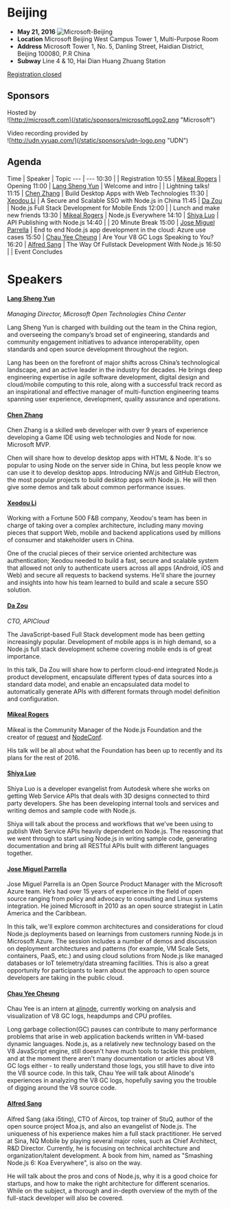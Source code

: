 # Beijing

* **May 21, 2016**
![Microsoft-Beijing](/static/beijing-map.jpg "Beijing location")
* **Location** Microsoft Beijing West Campus Tower 1, Multi-Purpose Room
* **Address** Microsoft Tower 1, No. 5, Danling Street, Haidian District, Beijing 100080, P.R China
* **Subway** Line 4 & 10, Hai Dian Huang Zhuang Station

<a class="button" href="">Registration closed</a>

## Sponsors

Hosted by  
![http://microsoft.com](/static/sponsors/microsoftLogo2.png "Microsoft")

Video recording provided by  
![http://udn.yyuap.com/](/static/sponsors/udn-logo.png "UDN")


## Agenda

Time | Speaker | Topic
--- | ---
10:30 |   | Registration
10:55 | [Mikeal Rogers](https://twitter.com/mikeal) | Opening
11:00 | [Lang Sheng Yun](https://www.linkedin.com/in/layun) | Welcome and intro
      | | Lightning talks!
11:15 | [Chen Zhang](https://github.com/zcxp) | Build Desktop Apps with Web Technologies
11:30 | [Xeodou Li](https://github.com/xeodou) | A Secure and Scalable SSO with Node.js in China
11:45 | [Da Zou](http://apicloud.com/) | Node.js Full Stack Development for Mobile Ends
12:00 |   | Lunch and make new friends
13:30 | [Mikeal Rogers](https://twitter.com/mikeal) | Node.js Everywhere
14:10 | [Shiya Luo](https://twitter.com/ShiyaLuo) | API Publishing with Node.js
14:40 |   | 20 Minute Break
15:00 | [Jose Miguel Parrella](https://twitter.com/bureado) | End to end Node.js app development in the cloud: Azure use cases
15:50 | [Chau Yee Cheung](https://github.com/joyeecheung) |  Are Your V8 GC Logs Speaking to You?
16:20 | [Alfred Sang](https://github.com/i5ting) | The Way Of Fullstack Development With Node.js
16:50 |   | Event Concludes

# Speakers

#### [Lang Sheng Yun](https://www.linkedin.com/in/layun)
*Managing Director, Microsoft Open Technologies China Center*

Lang Sheng Yun is charged with building out the team in the China region, and overseeing the company’s broad set of engineering, standards and community engagement initiatives to advance interoperability, open standards and open source development throughout the region.

Lang has been on the forefront of major shifts across China’s technological landscape, and an active leader in the industry for decades. He brings deep engineering expertise in agile software development, digital design and cloud/mobile computing to this role, along with a successful track record as an inspirational and effective manager of multi-function engineering teams spanning user experience, development, quality assurance and operations.


#### [Chen Zhang](https://github.com/zcxp)

Chen Zhang is a skilled web developer with over 9 years of experience developing a Game IDE using web technologies and Node for now. Microsoft MVP.

Chen will share how to develop desktop apps with HTML & Node. It's so popular to using Node on the server side in China, but less people know we can use it to develop desktop apps. Introducing NW.js and GitHub Electron, the most popular projects to build desktop apps with Node.js. He will then give some demos and talk about common performance issues.

#### [Xeodou Li](https://github.com/xeodou)

Working with a Fortune 500 F&B company, Xeodou's team has been in charge of taking over a complex architecture, including many moving pieces that support Web, mobile and backend applications used by millions of consumer and stakeholder users in China.

One of the crucial pieces of their service oriented architecture was authentication; Xeodou needed to build a fast, secure and scalable system that allowed not only to authenticate users across all apps (Android, iOS and Web) and secure all requests to backend systems.
He'll share the journey and insights into how his team learned to build and scale a secure SSO solution.

#### [Da Zou](http://apicloud.com/)
*CTO, APICloud*

The JavaScript-based Full Stack development mode has been getting increasingly popular. Development of mobile apps is in high demand, so a Node.js full stack development scheme covering mobile ends is of great importance.

In this talk, Da Zou will share how to perform cloud-end integrated Node.js product development, encapsulate different types of data sources into a standard data model, and enable an encapsulated data model to automatically generate APIs with different formats through model definition and configuration.

#### [Mikeal Rogers](https://twitter.com/mikeal)

Mikeal is the Community Manager of the Node.js Foundation and the creator of
[request](https://github.com/request/request) and [NodeConf](http://www.nodeconf.com).

His talk will be all about what the Foundation has been up to recently and its plans for
the rest of 2016.

#### [Shiya Luo](https://twitter.com/ShiyaLuo)

Shiya Luo is a developer evangelist from Autodesk where she works on getting Web Service APIs that deals with 3D designs connected to third party developers. She has been developing internal tools and services and writing demos and sample code with Node.js.

Shiya will talk about the process and workflows that we've been using to publish Web Service APIs heavily dependent on Node.js. The reasoning that we went through to start using Node.js in writing sample code, generating documentation and bring all RESTful APIs built with different languages together.

#### [Jose Miguel Parrella](https://twitter.com/bureado)

Jose Miguel Parrella is an Open Source Product Manager with the Microsoft Azure team. He’s had over 15 years of experience in the field of open source ranging from policy and advocacy to consulting and Linux systems integration. He joined Microsoft in 2010 as an open source strategist in Latin America and the Caribbean.

In this talk, we'll explore common architectures and considerations for cloud Node.js deployments based on learnings from customers running Node.js in Microsoft Azure. The session includes a number of demos and discussion on deployment architectures and patterns (for example, VM Scale Sets, containers, PaaS, etc.) and using cloud solutions from Node.js like managed databases or IoT telemetry/data streaming facilities. This is also a great opportunity for participants to learn about the approach to open source developers are taking in the public cloud.

#### [Chau Yee Cheung](https://github.com/joyeecheung)
Chau Yee is an intern at [alinode](http://alinode.aliyun.com/), currently working on analysis and visualization of V8 GC logs, heapdumps and CPU profiles.

Long garbage collection(GC) pauses can contribute to many performance problems that arise in web application backends written in VM-based dynamic languages. Node.js, as a relatively new technology based on the V8 JavaScript engine, still doesn't have much tools to tackle this problem, and at the moment there aren't many documentation or articles about V8 GC logs either - to really understand those logs, you still have to dive into the V8 source code. In this talk, Chau Yee will talk about Alinode's experiences in analyzing the V8 GC logs, hopefully saving you the trouble of digging around the V8 source code.

#### [Alfred Sang](https://github.com/i5ting)

Alfred Sang (aka i5ting), CTO of Aircos, top trainer of StuQ, author of the open source project Moa.js, and also an evangelist of Node.js. The uniqueness of his experience makes him a full stack practitioner. He served at Sina, NQ Mobile by playing several major roles, such as Chief Architect, R&D Director. Currently, he is focusing on technical architecture and organization/talent development. A book from him, named as "Smashing Node.js 6: Koa Everywhere", is also on the way.

He will talk about the pros and cons of Node.js, why it is a good choice for startups, and how to make the right architecture for different scenarios. While on the subject, a thorough and in-depth overview of the myth of the full-stack developer will also be covered.
